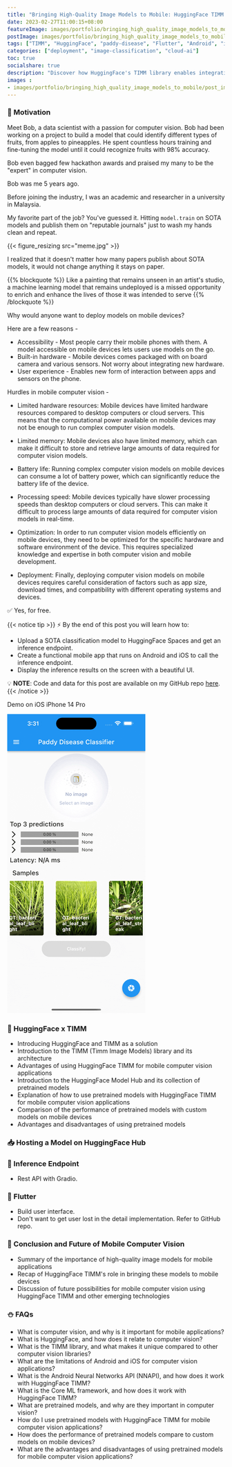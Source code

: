 ```yaml
---
title: "Bringing High-Quality Image Models to Mobile: HuggingFace TIMM x Android & iOS"
date: 2023-02-27T11:00:15+08:00
featureImage: images/portfolio/bringing_high_quality_image_models_to_mobile/thumbnail.gif
postImage: images/portfolio/bringing_high_quality_image_models_to_mobile/post_image.gif
tags: ["TIMM", "HuggingFace", "paddy-disease", "Flutter", "Android", "iOS", "EdgeNeXt"]
categories: ["deployment", "image-classification", "cloud-ai"]
toc: true
socialshare: true
description: "Discover how HuggingFace's TIMM library enables integration of state-of-the-art computer vision models on mobile."
images : 
- images/portfolio/bringing_high_quality_image_models_to_mobile/post_image.gif
---
```



### 🌟 Motivation

Meet Bob, a data scientist with a passion for computer vision. Bob had been working on a project to build a model that could identify different types of fruits, from apples to pineapples. He spent countless hours training and fine-tuning the model until it could recognize fruits with 98% accuracy.

Bob even bagged few hackathon awards and praised my many to be the "expert" in computer vision.

Bob was me 5 years ago.

Before joining the industry, I was an academic and researcher in a university in Malaysia.

My favorite part of the job? You've guessed it. Hitting `model.train` on SOTA models and publish them on "reputable journals" just to wash my hands clean and repeat.

{{< figure_resizing src="meme.jpg" >}}

I realized that it doesn't matter how many papers publish about SOTA models, it would not change anything it stays on paper. 

{{% blockquote %}}
Like a painting that remains unseen in an artist's studio, a machine learning model that remains undeployed is a missed opportunity to enrich and enhance the lives of those it was intended to serve
{{% /blockquote %}}

Why would anyone want to deploy models on mobile devices? 

Here are a few reasons -
+ Accessibility - Most people carry their mobile phones with them. A model accessible on mobile devices lets users use models on the go.
+ Built-in hardware - Mobile devices comes packaged with on board camera and various sensors. Not worry about integrating new hardware.
+ User experience - Enables new form of interaction between apps and sensors on the phone.


Hurdles in mobile computer vision -

+ Limited hardware resources: Mobile devices have limited hardware resources compared to desktop computers or cloud servers. This means that the computational power available on mobile devices may not be enough to run complex computer vision models.

+ Limited memory: Mobile devices also have limited memory, which can make it difficult to store and retrieve large amounts of data required for computer vision models.

+ Battery life: Running complex computer vision models on mobile devices can consume a lot of battery power, which can significantly reduce the battery life of the device.

+ Processing speed: Mobile devices typically have slower processing speeds than desktop computers or cloud servers. This can make it difficult to process large amounts of data required for computer vision models in real-time.

+ Optimization: In order to run computer vision models efficiently on mobile devices, they need to be optimized for the specific hardware and software environment of the device. This requires specialized knowledge and expertise in both computer vision and mobile development.

+ Deployment: Finally, deploying computer vision models on mobile devices requires careful consideration of factors such as app size, download times, and compatibility with different operating systems and devices.


✅ Yes, for free.

{{< notice tip >}}
⚡ By the end of this post you will learn how to:
+ Upload a SOTA classification model to HuggingFace Spaces and get an inference endpoint.
+ Create a functional mobile app that runs on Android and iOS to call the inference endpoint.
+ Display the inference results on the screen with a beautiful UI.

💡 **NOTE**: Code and data for this post are available on my GitHub repo [here](https://github.com/dnth/huggingface-timm-mobile-blogpost).
{{< /notice >}}


Demo on iOS iPhone 14 Pro

![demo on ios](demo_ios.gif)


### 🤗 HuggingFace x TIMM

- Introducing HuggingFace and TIMM as a solution
- Introduction to the TIMM (Timm Image Models) library and its architecture
- Advantages of using HuggingFace TIMM for mobile computer vision applications
- Introduction to the HuggingFace Model Hub and its collection of pretrained models
- Explanation of how to use pretrained models with HuggingFace TIMM for mobile computer vision applications
- Comparison of the performance of pretrained models with custom models on mobile devices
- Advantages and disadvantages of using pretrained models


### 📥 Hosting a Model on HuggingFace Hub

### 🔄 Inference Endpoint
- Rest API with Gradio.

### 📲 Flutter
- Build user interface.
- Don't want to get user lost in the detail implementation. Refer to GitHub repo.

### 🎄 Conclusion and Future of Mobile Computer Vision

- Summary of the importance of high-quality image models for mobile applications
- Recap of HuggingFace TIMM's role in bringing these models to mobile devices
- Discussion of future possibilities for mobile computer vision using HuggingFace TIMM and other emerging technologies


### ⛄ FAQs
- What is computer vision, and why is it important for mobile applications?
- What is HuggingFace, and how does it relate to computer vision?
- What is the TIMM library, and what makes it unique compared to other computer vision libraries?
- What are the limitations of Android and iOS for computer vision applications?
- What is the Android Neural Networks API (NNAPI), and how does it work with HuggingFace TIMM?
- What is the Core ML framework, and how does it work with HuggingFace TIMM?
- What are pretrained models, and why are they important in computer vision?
- How do I use pretrained models with HuggingFace TIMM for mobile computer vision applications?
- How does the performance of pretrained models compare to custom models on mobile devices?
- What are the advantages and disadvantages of using pretrained models for mobile computer vision applications?